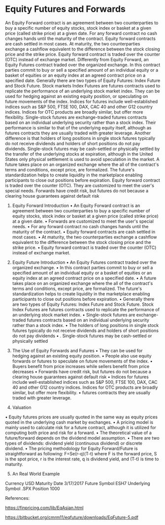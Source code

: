 # Equity Futures and Forwards 

An Equity Forward contract is an agreement between two counterparties to buy a specific number of equity stocks, stock index or basket at a given price (called strike price) at a given date. For any forward contract no cash changes hands until the maturity of the contract. Equity forward contracts are cash settled in most cases. At maturity, the two counterparties exchange a cashflow equivalent to the difference between the stock closing price and the strike price. Equity forward contract is traded over the counter (OTC) instead of exchange market. 
Differently from Equity Forward, an Equity Futures contract traded over the organized exchange. In this contract parties commit to buy or sell a specified amount of an individual equity or a basket of equities or an equity index at an agreed contract price on a specified date. Generally there are two types of Equity Futures: Index Future and Stock Future. Stock markets Index Futures are futures contracts used to replicate the performance of an underlying stock market index. They can be used for hedging against an existing equity position, or speculating on future movements of the index. Indices for futures include well-established indices such as S&P 500, FTSE 100, DAX, CAC 40 and other G12 country indices. Indices for OTC products are broadly similar, but offer more flexibility.
Single-stock futures are exchange-traded futures contracts based on an individual underlying security rather than a stock index. Their performance is similar to that of the underlying equity itself, although as futures contracts they are usually traded with greater leverage. Another difference is that holders of long positions in single stock futures typically do not receive dividends and holders of short positions do not pay dividends. Single-stock futures may be cash-settled or physically settled by the transfer of the underlying stocks at expiration, although in the United States only physical settlement is used to avoid speculation in the market.
A future takes place on an organized exchange where the all of the contract's terms and conditions, except price, are formalized. The future's standardization helps to create liquidity in the marketplace enabling participants to close out positions before expiration. Equity forward contract is traded over the counter (OTC).  They are customized to meet the user's special needs. Forwards have credit risk, but futures do not because a clearing house guarantees against default risk

1.	Equity Forward Introduction
•	An Equity Forward contract is an agreement between two counterparties to buy a specific number of equity stocks, stock index or basket at a given price (called strike price) at a given date. 
•	Forwards are customized to meet the user's special needs. 
•	For any forward contract no cash changes hands until the maturity of the contract. 
•	Equity forward contracts are cash settled in most cases. 
•	At maturity, the two counterparties exchange a cashflow equivalent to the difference between the stock closing price and the strike price. 
•	Equity forward contract is traded over the counter (OTC) instead of exchange market. 

2.	Equity Future Introduction
•	An Equity Futures contract traded over the organized exchange. 
•	In this contract parties commit to buy or sell a specified amount of an individual equity or a basket of equities or an equity index at an agreed contract price on a specified date. 
•	A future takes place on an organized exchange where the all of the contract's terms and conditions, except price, are formalized. The future's standardization helps to create liquidity in the marketplace enabling participants to close out positions before expiration.
•	Generally there are two types of Equity Futures: Index Future and Stock Future. Stock Index Futures are futures contracts used to replicate the performance of an underlying stock market index. 
•	Single-stock futures are exchange-traded futures contracts based on an individual underlying security rather than a stock index.
•	The holders of long positions in single stock futures typically do not receive dividends and holders of short positions do not pay dividends
•	. Single-stock futures may be cash-settled or physically settled

3.	The Use of Equity Forwards and Futures
•	They can be used for hedging against an existing equity position.
•	People also use equity forwards or futures to speculate on future movements of the index. 
•	Buyers benefit from price increases while sellers benefit from price decreases
•	Forwards have credit risk, but futures do not because a clearing house guarantees against default risk
•	Indices for futures include well-established indices such as S&P 500, FTSE 100, DAX, CAC 40 and other G12 country indices. Indices for OTC products are broadly similar, but offer more flexibility. 
•	futures contracts they are usually traded with greater leverage.
4.	Valuation

•	Equity futures prices are usually quoted in the same way as equity prices quoted in the underlying cash market by exchanges.
•	A pricing model is mainly used to calculate risk for a future contract,  although it is utilized for computing both price and risk for a forward.
•	The theoretical value of a future/forward depends on the dividend model assumption.
•	There are two types of dividends: dividend yield (continuous dividend) or discrete dividend.
•	The pricing methodology for Equity Forward/Future is straightforward as following:
                                                        F=Se(r-q)(T-t)
where F is the forward price, S is the spot price, r is the interest rate, q is dividend yield, and (T-t) is time to maturity.




5.	An Real World Example

Currency	USD
Maturity Date	3/17/2017
Future Symbol	ESH7
Underlying Symbol	.SPX
Position	1000


References:

https://finpricing.com/lib/EqAsian.html

https://bitbucket.org/cmrm11/eqfuture/downloads/EqFuture-5.pdf


